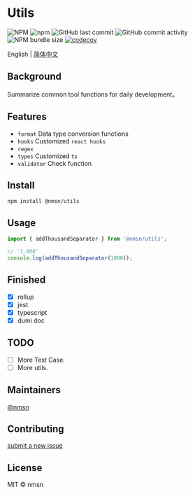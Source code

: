 # Utils

![NPM](https://img.shields.io/npm/l/@nmsn/utils)
![npm](https://img.shields.io/npm/v/@nmsn/utils)
![GitHub last commit](https://img.shields.io/github/last-commit/nmsn/utils)
![GitHub commit activity](https://img.shields.io/github/commit-activity/y/nmsn/utils)
![NPM bundle size](https://img.shields.io/bundlephobia/minzip/@nmsn/utils)
[![codecov](https://codecov.io/gh/nmsn/utils/branch/main/graph/badge.svg?token=PCX7IEL478)](https://codecov.io/gh/nmsn/utils)

English | [简体中文](./README.zh-CN.md)
## Background

Summarize common tool functions for daily development。
## Features

- `format` Data type conversion functions
- `hooks` Customized `react hooks`
- `regex`
- `types` Customized `ts`
- `validator` Check function

## Install

```shell
npm install @nmsn/utils
```

## Usage

```ts
import { addThousandSeparator } from '@nmsn/utils';

// '1,000'
console.log(addThousandSeparator(1000));
```

## Finished

- [x] rollup
- [x] jest
- [x] typescript
- [x] dumi doc

## TODO

- [ ] More Test Case.
- [ ] More utils.

## Maintainers

[@nmsn](https://github.com/nmsn/utils)

## Contributing

[submit a new issue](https://github.com/meolu/walle-web/issues/new)

## License
MIT © nmsn
